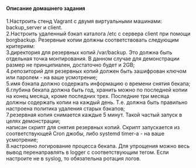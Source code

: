 #### Описание домашнего задания


1.Настроить стенд Vagrant с двумя виртуальными машинами: backup_server и client.<br />
2.Настроить удаленный бэкап каталога /etc c сервера client при помощи borgbackup. Резервные копии должны соответствовать следующим критериям:<br />
3.директория для резервных копий /var/backup. Это должна быть отдельная точка монтирования. В данном случае для демонстрации размер не принципиален, достаточно будет и 2GB;<br />
4.репозиторий для резервных копий должен быть зашифрован ключом или паролем - на ваше усмотрение;<br />
5.имя бэкапа должно содержать информацию о времени снятия бекапа;<br />
6.глубина бекапа должна быть год, хранить можно по последней копии на конец месяца, кроме последних трех. Последние три месяца должны содержать копии на каждый день. Т.е. должна быть правильно настроена политика удаления старых бэкапов;<br />
7.резервная копия снимается каждые 5 минут. Такой частый запуск в целях демонстрации;<br />
написан скрипт для снятия резервных копий. Скрипт запускается из соответствующей Cron джобы, либо systemd timer-а - на ваше усмотрение;<br />
8.настроено логирование процесса бекапа. Для упрощения можно весь вывод перенаправлять в logger с соответствующим тегом. Если настроите не в syslog, то обязательна ротация логов.<br />
